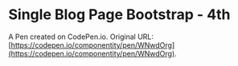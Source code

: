 # Single Blog Page Bootstrap - 4th

A Pen created on CodePen.io. Original URL: [https://codepen.io/componentity/pen/WNwdOrg](https://codepen.io/componentity/pen/WNwdOrg).


